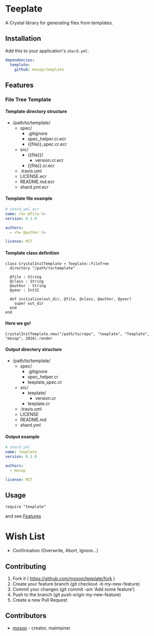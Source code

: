 # Teeplate

A Crystal library for generating files from templates.

## Installation

Add this to your application's `shard.yml`:

```yaml
dependencies:
  teeplate:
    github: mosop/teeplate
```

## Features

<a name="features"></a>

### File Tree Template

#### Template directory structure

* /path/to/template/
  * spec/
    * .gitignore
    * spec_helper.cr.ecr
    * {{file}}_spec.cr.ecr
  * src/
    * {{file}}/
      * version.cr.ecr
    * {{file}}.cr.ecr
  * .travis.uml
  * LICENSE.ecr
  * README.md.ecr
  * shard.yml.ecr

#### Template file example

```yaml
# shard.yml.ecr
name: <%= @file %>
version: 0.1.0

authors:
  - <%= @author %>

license: MIT
```

#### Template class definition

```crystal
class CrystalInitTemplate < Teeplate::FileTree
  directory "/path/to/template"

  @file : String
  @class : String
  @author : String
  @year : Int32

  def initialize(out_dir, @file, @class, @author, @year)
    super out_dir
  end
end
```

#### Here we go!

```crystal
CrystalInitTemplate.new("/path/to/repo", "teeplate", "Teeplate", "mosop", 2016).render
```

#### Output directory structure

* /path/to/template/
  * spec/
    * .gitignore
    * spec_helper.cr
    * teeplate_spec.cr
  * src/
    * teeplate/
      * version.cr
    * teeplate.cr
  * .travis.uml
  * LICENSE
  * README.md
  * shard.yml

#### Output example

```yaml
# shard.yml
name: teeplate
version: 0.1.0

authors:
  - mosop

license: MIT
```

## Usage

```crystal
require "teeplate"
```

and see [Features](#features)

# Wish List

* Confirmation (Overwrite, Abort, Ignore...)

## Contributing

1. Fork it ( https://github.com/mosop/teeplate/fork )
2. Create your feature branch (git checkout -b my-new-feature)
3. Commit your changes (git commit -am 'Add some feature')
4. Push to the branch (git push origin my-new-feature)
5. Create a new Pull Request

## Contributors

- [mosop](https://github.com/mosop) - creator, maintainer
